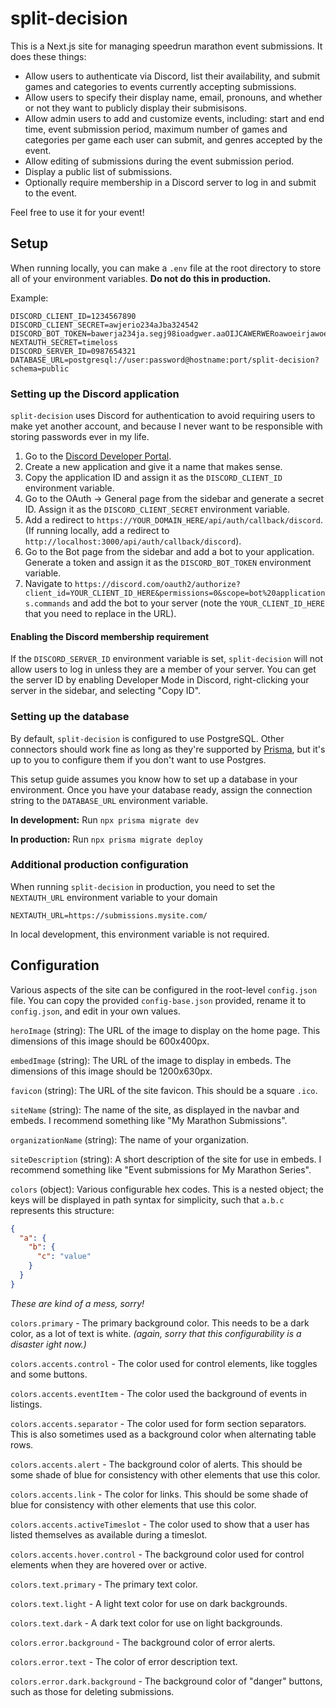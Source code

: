 # split-decision

This is a Next.js site for managing speedrun marathon event submissions. It does these things:

- Allow users to authenticate via Discord, list their availability, and submit games and categories to events currently accepting submissions.
- Allow users to specify their display name, email, pronouns, and whether or not they want to publicly display their submisisons.
- Allow admin users to add and customize events, including: start and end time, event submission period, maximum number of games and categories per game each user can submit, and genres accepted by the event.
- Allow editing of submissions during the event submission period.
- Display a public list of submissions.
- Optionally require membership in a Discord server to log in and submit to the event.

Feel free to use it for your event!

## Setup
When running locally, you can make a `.env` file at the root directory to store all of your environment variables. **Do not do this in production.**

Example:
```
DISCORD_CLIENT_ID=1234567890
DISCORD_CLIENT_SECRET=awjerio234aJba324542
DISCORD_BOT_TOKEN=bawerja234ja.segj98ioadgwer.aaOIJCAWERWERoawoeirjawoeraw3bAa
NEXTAUTH_SECRET=timeloss
DISCORD_SERVER_ID=0987654321
DATABASE_URL=postgresql://user:password@hostname:port/split-decision?schema=public
```

### Setting up the Discord application

`split-decision` uses Discord for authentication to avoid requiring users to make yet another account, and because I never want to be responsible with storing passwords ever in my life.

1. Go to the [Discord Developer Portal](https://discord.com/developers/applications).
1. Create a new application and give it a name that makes sense.
1. Copy the application ID and assign it as the `DISCORD_CLIENT_ID` environment variable.
1. Go to the OAuth -> General page from the sidebar and generate a secret ID. Assign it as the `DISCORD_CLIENT_SECRET` environment variable.
1. Add a redirect to `https://YOUR_DOMAIN_HERE/api/auth/callback/discord`. (If running locally, add a redirect to `http://localhost:3000/api/auth/callback/discord`).
1. Go to the Bot page from the sidebar and add a bot to your application. Generate a token and assign it as the `DISCORD_BOT_TOKEN` environment variable.
1. Navigate to `https://discord.com/oauth2/authorize?client_id=YOUR_CLIENT_ID_HERE&permissions=0&scope=bot%20applications.commands` and add the bot to your server (note the `YOUR_CLIENT_ID_HERE` that you need to replace in the URL).

#### Enabling the Discord membership requirement

If the `DISCORD_SERVER_ID` environment variable is set, `split-decision` will not allow users to log in unless they are a member of your server. You can get the server ID by enabling Developer Mode in Discord, right-clicking your server
in the sidebar, and selecting "Copy ID".

### Setting up the database

By default, `split-decision` is configured to use PostgreSQL. Other connectors should work fine as long as they're supported by [Prisma](https://www.prisma.io/docs/concepts/database-connectors), but it's up to you to configure them if you don't want to use Postgres. 

This setup guide assumes you know how to set up a database in your environment. Once you have your database ready, assign the connection string to the `DATABASE_URL` environment variable.

**In development:** Run `npx prisma migrate dev`

**In production:** Run `npx prisma migrate deploy`

### Additional production configuration

When running `split-decision` in production, you need to set the `NEXTAUTH_URL` environment variable to your domain

```
NEXTAUTH_URL=https://submissions.mysite.com/
```

In local development, this environment variable is not required.

## Configuration

Various aspects of the site can be configured in the root-level `config.json` file. You can copy the provided `config-base.json` provided, rename it to `config.json`, and edit in your own values.

`heroImage` (string): The URL of the image to display on the home page. This dimensions of this image should be 600x400px.

`embedImage` (string): The URL of the image to display in embeds. The dimensions of this image should be 1200x630px.

`favicon` (string): The URL of the site favicon. This should be a square `.ico`.

`siteName` (string): The name of the site, as displayed in the navbar and embeds. I recommend something like "My Marathon Submissions".

`organizationName` (string): The name of your organization.

`siteDescription` (string): A short description of the site for use in embeds. I recommend something like "Event submissions for My Marathon Series".

`colors` (object): Various configurable hex codes. This is a nested object; the keys will be displayed in path syntax for simplicity, such that `a.b.c` represents this structure:

```json
{
  "a": {
    "b": {
      "c": "value"
    }
  }
}
```

_These are kind of a mess, sorry!_

`colors.primary` - The primary background color. This needs to be a dark color, as a lot of text is white. _(again, sorry that this configurability is a disaster ight now.)_

`colors.accents.control` - The color used for control elements, like toggles and some buttons.

`colors.accents.eventItem` - The color used the background of events in listings.

`colors.accents.separator` - The color used for form section separators. This is also sometimes used as a background color when alternating table rows.

`colors.accents.alert` - The background color of alerts. This should be some shade of blue for consistency with other elements that use this color.

`colors.accents.link` - The color for links. This should be some shade of blue for consistency with other elements that use this color.

`colors.accents.activeTimeslot` - The color used to show that a user has listed themselves as available during a timeslot.

`colors.accents.hover.control` - The background color used for control elements when they are hovered over or active.

`colors.text.primary` - The primary text color.

`colors.text.light` - A light text color for use on dark backgrounds.

`colors.text.dark` - A dark text color for use on light backgrounds.

`colors.error.background` - The background color of error alerts.

`colors.error.text` - The color of error description text.

`colors.error.dark.background` - The background color of "danger" buttons, such as those for deleting submissions.